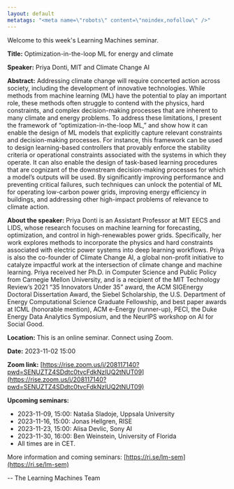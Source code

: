 ```yaml
---
layout: default
metatags: "<meta name=\"robots\" content=\"noindex,nofollow\" />"
---
```

 
Welcome to this week's Learning Machines seminar.

**Title:** Optimization-in-the-loop ML for energy and climate

**Speaker:** Priya Donti, MIT and Climate Change AI

**Abstract:** Addressing climate change will require concerted action across society, including the development of innovative technologies. While methods from machine learning (ML) have the potential to play an important role, these methods often struggle to contend with the physics, hard constraints, and complex decision-making processes that are inherent to many climate and energy problems. To address these limitations, I present the framework of “optimization-in-the-loop ML,” and show how it can enable the design of ML models that explicitly capture relevant constraints and decision-making processes. For instance, this framework can be used to design learning-based controllers that provably enforce the stability criteria or operational constraints associated with the systems in which they operate. It can also enable the design of task-based learning procedures that are cognizant of the downstream decision-making processes for which a model’s outputs will be used. By significantly improving performance and preventing critical failures, such techniques can unlock the potential of ML for operating low-carbon power grids, improving energy efficiency in buildings, and addressing other high-impact problems of relevance to climate action.

**About the speaker:** Priya Donti is an Assistant Professor at MIT EECS and LIDS, whose research focuses on machine learning for forecasting, optimization, and control in high-renewables power grids. Specifically, her work explores methods to incorporate the physics and hard constraints associated with electric power systems into deep learning workflows. Priya is also the co-founder of Climate Change AI, a global non-profit initiative to catalyze impactful work at the intersection of climate change and machine learning. Priya received her Ph.D. in Computer Science and Public Policy from Carnegie Mellon University, and is a recipient of the MIT Technology Review’s 2021 “35 Innovators Under 35” award, the ACM SIGEnergy Doctoral Dissertation Award, the Siebel Scholarship, the U.S. Department of Energy Computational Science Graduate Fellowship, and best paper awards at ICML (honorable mention), ACM e-Energy (runner-up), PECI, the Duke Energy Data Analytics Symposium, and the NeurIPS workshop on AI for Social Good.

**Location:** This is an online seminar. Connect using Zoom.

**Date:** 2023-11-02 15:00

**Zoom link:** [https://rise.zoom.us/j/208117140?pwd=SENUZTZ4SDdtc0tvcFdkNzlUQ2tNUT09](https://rise.zoom.us/j/208117140?pwd=SENUZTZ4SDdtc0tvcFdkNzlUQ2tNUT09)

**Upcoming seminars:**

* 2023-11-09, 15:00: Nataša Sladoje, Uppsala University
* 2023-11-16, 15:00: Jonas Hellgren, RISE
* 2023-11-23, 15:00: Alisa Devlic, Sony AI
* 2023-11-30, 16:00: Ben Weinstein, University of Florida
* All times are in CET.

More information and coming seminars: [https://ri.se/lm-sem](https://ri.se/lm-sem)

-- The Learning Machines Team

